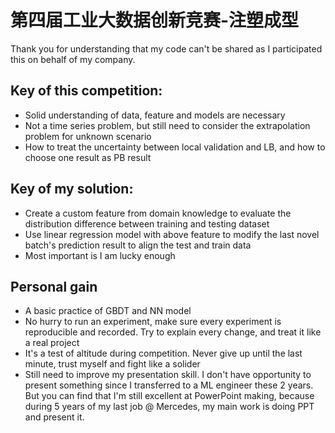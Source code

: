 # 第四届工业大数据创新竞赛-注塑成型

Thank you for understanding that my code can't be shared as I participated this on behalf of my company.

<!-- ![rank](./rank.png) -->

## Key of this competition:
- Solid understanding of data, feature and models are necessary
- Not a time series problem, but still need to consider the extrapolation problem for unknown scenario
- How to treat the uncertainty between local validation and LB, and how to choose one result as PB result


## Key of my solution:
- Create a custom feature from domain knowledge to evaluate the distribution difference between training and testing dataset
- Use linear regression model with above feature to modify the last novel batch's prediction result to align the test and train data
- Most important is I am lucky enough


## Personal gain
- A basic practice of GBDT and NN model
- No hurry to run an experiment, make sure every experiment is reproducible and recorded. Try to explain every change, and treat it like a real project
- It's a test of altitude during competition. Never give up until the last minute, trust myself and fight like a solider
- Still need to improve my presentation skill. I don't have opportunity to present something since I transferred to a ML engineer these 2 years. But you can find that I'm still excellent at PowerPoint making, because during 5 years of my last job @ Mercedes, my main work is doing PPT and present it.
